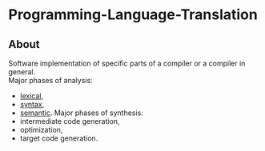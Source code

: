 # Programming-Language-Translation
## About 
Software implementation of specific parts of a compiler or a compiler in general.<br> 
Major phases of analysis: 
- [lexical](/), 
- [syntax](/),
- [semantic](/).
Major phases of synthesis:
- intermediate code generation,
- optimization,
- target code generation.
